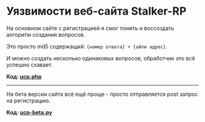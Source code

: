 # Уязвимости веб-сайта Stalker-RP
На основном сайте с регистрацией я смог понять и воссоздать алгоритм создания вопросов.

Это просто md5 содержащий: `{номер ответа} + {айпи адрес}`.

И можно создать несколько одинаковых вопросов, обработчик это всё успешно схавает.

**Код: [ucp.php](https://github.com/atorisen/stalker-rp-analysis/web/ucp.php)**

---

На бета версии сайта всё ещё проще - просто отправляется post запрос на регистрацию.

**Код: [ucp-beta.py](https://github.com/atorisen/stalker-rp-analysis/web/ucp-beta.py)**
